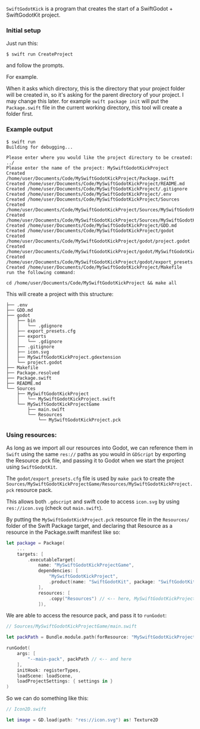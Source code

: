 `SwiftGodotKick` is a program that creates the start of a SwiftGodot + SwiftGodotKit project.

### Initial setup
Just run this:
```
$ swift run CreateProject
```

and follow the prompts.

For example.

When it asks which directory, this is the directory that your project folder will be created in, so it's asking for the parent directory of your project. I may change this later. for example `swift package init` will put the `Package.swift` file in the current working directory, this tool will create a folder first.

### Example output
```shell
$ swift run
Building for debugging...

Please enter where you would like the project directory to be created: ../
Please enter the name of the project: MySwiftGodotKickProject
Created /home/user/Documents/Code/MySwiftGodotKickProject/Package.swift
Created /home/user/Documents/Code/MySwiftGodotKickProject/README.md
Created /home/user/Documents/Code/MySwiftGodotKickProject/.gitignore
Created /home/user/Documents/Code/MySwiftGodotKickProject/.env
Created /home/user/Documents/Code/MySwiftGodotKickProject/Sources
Created /home/user/Documents/Code/MySwiftGodotKickProject/Sources/MySwiftGodotKickProject/MySwiftGodotKickProject.swift
Created /home/user/Documents/Code/MySwiftGodotKickProject/Sources/MySwiftGodotKickProjectGame/main.swift
Created /home/user/Documents/Code/MySwiftGodotKickProject/GDD.md
Created /home/user/Documents/Code/MySwiftGodotKickProject/godot
Created /home/user/Documents/Code/MySwiftGodotKickProject/godot/project.godot
Created /home/user/Documents/Code/MySwiftGodotKickProject/godot/MySwiftGodotKickProject.gdextension
Created /home/user/Documents/Code/MySwiftGodotKickProject/godot/export_presets.cfg
Created /home/user/Documents/Code/MySwiftGodotKickProject/Makefile
run the following command:

cd /home/user/Documents/Code/MySwiftGodotKickProject && make all
```

This will create a project with this structure:
```
├── .env
├── GDD.md
├── godot
│   ├── bin
│   │   └── .gdignore
│   ├── export_presets.cfg
│   ├── exports
│   │   └── .gdignore
│   ├── .gitignore
│   ├── icon.svg
│   ├── MySwiftGodotKickProject.gdextension
│   └── project.godot
├── Makefile
├── Package.resolved
├── Package.swift
├── README.md
└── Sources
    ├── MySwiftGodotKickProject
    │   └── MySwiftGodotKickProject.swift
    └── MySwiftGodotKickProjectGame
        ├── main.swift
        └── Resources
            └── MySwiftGodotKickProject.pck
```

### Using resources:
As long as we import all our resources into Godot, we can reference them in `Swift` using the same `res://` paths as you would in `GDScript` by exporting the Resource .pck file, and passing it to Godot when we start the project using `SwiftGodotKit`.

The `godot/export_presets.cfg` file is used by `make pack` to create the `Sources/MySwiftGodotKickProjectGame/Resources/MySwiftGodotKickProject.pck` resource pack.

This allows both `.gdscript` and swift code to access `icon.svg` by using `res://icon.svg` (check out `main.swift`).

By putting the `MySwiftGodotKickProject.pck` resource file in the `Resources/` folder of the Swift Package target, and declaring that Resource as a resource in the Package.swift manifest like so:
```swift
let package = Package(
    ...
    targets: [
        .executableTarget(
            name: "MySwiftGodotKickProjectGame",
            dependencies: [
                "MySwiftGodotKickProject",
                .product(name: "SwiftGodotKit", package: "SwiftGodotKit")
            ],
            resources: [
                .copy("Resources") // <-- here, MySwiftGodotKickProject.pck lives in this folder
            ]),
```
We are able to access the resource pack, and pass it to `runGodot`:
```swift
// Sources/MySwiftGodotKickProjectGame/main.swift

let packPath = Bundle.module.path(forResource: "MySwiftGodotKickProject", ofType: "pck")! // <-- here

runGodot(
    args: [
        "--main-pack", packPath // <-- and here
    ],
    initHook: registerTypes,
    loadScene: loadScene,
    loadProjectSettings: { settings in }
)
```

So we can do something like this:
```swift
// Icon2D.swift

let image = GD.load(path: "res://icon.svg") as! Texture2D
```
